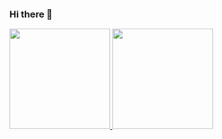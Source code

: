 ### Hi there 👋

<div>
   <a href="https://github.com/carloselcastro">
   <img height="180em" src="https://github-readme-stats.vercel.app/api?username=carloselcastro&show_icons=true&theme=tokyonight&include_all_commits=true&count_private=true"/>
   <img height="180em" src="https://github-readme-stats.vercel.app/api/top-langs/?username=carloselcastro&layout=compact&langs_count=6&theme=tokyonight"/>
</div>
